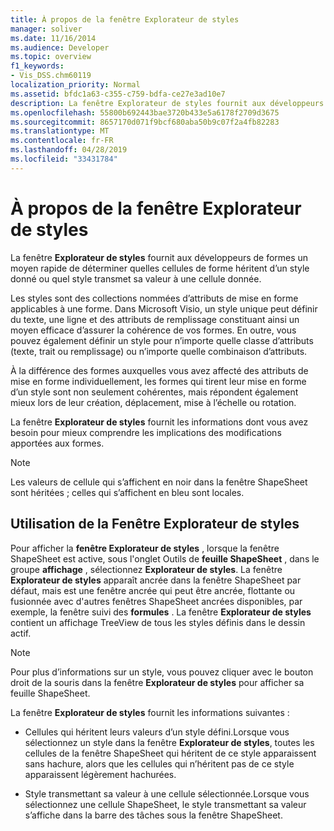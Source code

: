 ```yaml
---
title: À propos de la fenêtre Explorateur de styles
manager: soliver
ms.date: 11/16/2014
ms.audience: Developer
ms.topic: overview
f1_keywords:
- Vis_DSS.chm60119
localization_priority: Normal
ms.assetid: bfdc1a63-c355-c759-bdfa-ce27e3ad10e7
description: La fenêtre Explorateur de styles fournit aux développeurs de formes un moyen rapide de déterminer quelles cellules de forme héritent d’un style donné ou quel style transmet sa valeur à une cellule donnée.
ms.openlocfilehash: 55800b692443bae3720b433e5a6178f2709d3675
ms.sourcegitcommit: 8657170d071f9bcf680aba50b9c07f2a4fb82283
ms.translationtype: MT
ms.contentlocale: fr-FR
ms.lasthandoff: 04/28/2019
ms.locfileid: "33431784"
---
```

# <a name="about-the-style-explorer-window"></a>À propos de la fenêtre Explorateur de styles

La fenêtre **Explorateur de styles** fournit aux développeurs de formes un moyen rapide de déterminer quelles cellules de forme héritent d’un style donné ou quel style transmet sa valeur à une cellule donnée. 
  
Les styles sont des collections nommées d’attributs de mise en forme applicables à une forme. Dans Microsoft Visio, un style unique peut définir du texte, une ligne et des attributs de remplissage constituant ainsi un moyen efficace d’assurer la cohérence de vos formes. En outre, vous pouvez également définir un style pour n’importe quelle classe d’attributs (texte, trait ou remplissage) ou n’importe quelle combinaison d’attributs. 
  
À la différence des formes auxquelles vous avez affecté des attributs de mise en forme individuellement, les formes qui tirent leur mise en forme d’un style sont non seulement cohérentes, mais répondent également mieux lors de leur création, déplacement, mise à l’échelle ou rotation. 
  
La fenêtre **Explorateur de styles** fournit les informations dont vous avez besoin pour mieux comprendre les implications des modifications apportées aux formes. 
  
> [!NOTE]
> Les valeurs de cellule qui s’affichent en noir dans la fenêtre ShapeSheet sont héritées ; celles qui s’affichent en bleu sont locales. 
  
## <a name="using-the-style-explorer-window"></a>Utilisation de la Fenêtre Explorateur de styles

Pour afficher la **fenêtre Explorateur de styles** , lorsque la fenêtre ShapeSheet est active, sous l'onglet Outils de **feuille ShapeSheet** , dans le groupe **affichage** , sélectionnez **Explorateur de styles**. La fenêtre **Explorateur de styles** apparaît ancrée dans la fenêtre ShapeSheet par défaut, mais est une fenêtre ancrée qui peut être ancrée, flottante ou fusionnée avec d'autres fenêtres ShapeSheet ancrées disponibles, par exemple, la fenêtre suivi des **formules** . La fenêtre **Explorateur de styles** contient un affichage TreeView de tous les styles définis dans le dessin actif. 
  
> [!NOTE]
> Pour plus d’informations sur un style, vous pouvez cliquer avec le bouton droit de la souris dans la fenêtre **Explorateur de styles** pour afficher sa feuille ShapeSheet. 
  
La fenêtre **Explorateur de styles** fournit les informations suivantes : 
  
- Cellules qui héritent leurs valeurs d’un style défini.Lorsque vous sélectionnez un style dans la fenêtre **Explorateur de styles**, toutes les cellules de la fenêtre ShapeSheet qui héritent de ce style apparaissent sans hachure, alors que les cellules qui n’héritent pas de ce style apparaissent légèrement hachurées. 
    
- Style transmettant sa valeur à une cellule sélectionnée.Lorsque vous sélectionnez une cellule ShapeSheet, le style transmettant sa valeur s’affiche dans la barre des tâches sous la fenêtre ShapeSheet. 
    

